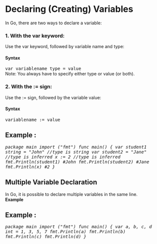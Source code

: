 # Declaring (Creating) Variables
In Go, there are two ways to declare a variable:

<h3 >1. With the var keyword:</h3>
<p>Use the var keyword, followed by variable name and type:</p>

<h4>Syntax</h4>
<p><tt>var variablename type = value</tt><br>
Note: You always have to specify either type or value (or both).</p>

<h3>2. With the := sign:</h3>
<p>Use the := sign, followed by the variable value:</p>

<h4>Syntax</h4>
<p><tt>variablename := value</tt></p>

<h2> Example :</h2>
<i><tt>package main
import ("fmt")
func main() {
  var student1 string = "John" //type is string
  var student2 = "Jane" //type is inferred
  x := 2 //type is inferred
  fmt.Println(student1) #John
  fmt.Println(student2) #Jane
  fmt.Println(x) #2
}</tt></i><br><h2></h2>

<h2>Multiple Variable Declaration</h2>
<p>In Go, it is possible to declare multiple variables in the same line.<br>
<b>Example</b><br>
<h2>Example :</h2></p>

<i><tt>package main
import ("fmt")
func main() {
  var a, b, c, d int = 1, 3, 5, 7
  fmt.Println(a)
  fmt.Println(b)
  fmt.Println(c)
  fmt.Println(d)
}</tt></i>
